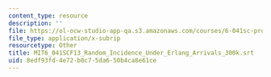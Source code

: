 ```yaml
---
content_type: resource
description: ''
file: https://ol-ocw-studio-app-qa.s3.amazonaws.com/courses/6-041sc-probabilistic-systems-analysis-and-applied-probability-fall-2013/8edf93fd4e72b0c75da650b4ca8e61ce_MIT6_041SCF13_Random_Incidence_Under_Erlang_Arrivals_300k.srt
file_type: application/x-subrip
resourcetype: Other
title: MIT6_041SCF13_Random_Incidence_Under_Erlang_Arrivals_300k.srt
uid: 8edf93fd-4e72-b0c7-5da6-50b4ca8e61ce
---
```

